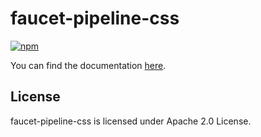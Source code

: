 # faucet-pipeline-css
[![npm](https://img.shields.io/npm/v/faucet-pipeline-css.svg)](https://www.npmjs.com/package/faucet-pipeline-css)

You can find the documentation [here](http://www.faucet-pipeline.org).

## License

faucet-pipeline-css is licensed under Apache 2.0 License.
